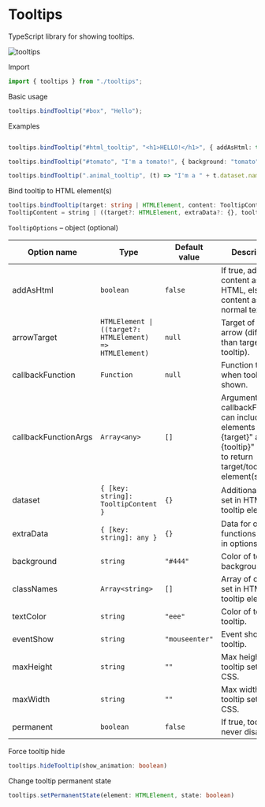 # Tooltips

TypeScript library for showing tooltips. 

![tooltips](https://user-images.githubusercontent.com/24278460/163690336-dcb9946e-24b2-4dc6-b4db-c092a33ad815.png)


Import<br/>
```typescript
import { tooltips } from "./tooltips";
```

Basic usage<br/>
```typescript
tooltips.bindTooltip("#box", "Hello");
```

Examples
```typescript

tooltips.bindTooltip("#html_tooltip", "<h1>HELLO!</h1>", { addAsHtml: true });

tooltips.bindTooltip("#tomato", "I'm a tomato!", { background: "tomato", textColor: "black" });

tooltips.bindTooltip(".animal_tooltip", (t) => "I'm a " + t.dataset.name + "!");
```
   

Bind tooltip to HTML element(s)
```typescript
tooltips.bindTooltip(target: string | HTMLElement, content: TooltipContent, user_options?: TooltipOptions)
TooltipContent = string | ((target?: HTMLElement, extraData?: {}, tooltip?: HTMLElement) => string);
```


`TooltipOptions` &ndash; object (optional)

| Option name         | Type                    | Default value     | Description                                             |
| ------------------- | ----------------------- |------------------ | ------------------------------------------------------- |
| addAsHtml           | `boolean`                 | `false`             | If true, adds content as HTML, else adds content as normal text. |
| arrowTarget         | `HTMLElement \| ((target?: HTMLElement) => HTMLElement)` | `null` | Target of tooltip arrow (different than target of tooltip). |
| callbackFunction    | `Function`                | `null`              | Function to call when tooltip is shown.                 |
| callbackFunctionArgs| `Array<any>`              | `[]`                | Arguments for callbackFunction; can include elements "{target}" and/or "{tooltip}" in order to return target/tooltip element(s). |
| dataset             | `{ [key: string]: TooltipContent }` | `{}`      | Additional data to set in HTML tooltip element.         |
| extraData           | `{ [key: string]: any }`  | `{}`                | Data for other functions passed in options.             |
| background          | `string`                  | `"#444"`            | Color of tooltip background.                            |
| classNames          | `Array<string>`           | `[]`                | Array of classes set in HTML tooltip element.           |
| textColor           | `string`                  | `"eee"`             | Color of text in tooltip.                               |
| eventShow           | `string`                  | `"mouseenter"`      | Event showing tooltip.                                  |
| maxHeight           | `string`                  | `""`                | Max height of tooltip set in CSS.                       |
| maxWidth            | `string`                  | `""`                | Max width of tooltip set in CSS.                        |
| permanent           | `boolean`                 | `false`             | If true, tooltip will never disappear.                  | 
  

Force tooltip hide
```typescript
tooltips.hideTooltip(show_animation: boolean)
```
    
Change tooltip permanent state
```typescript
tooltips.setPermanentState(element: HTMLElement, state: boolean)
```    
    
